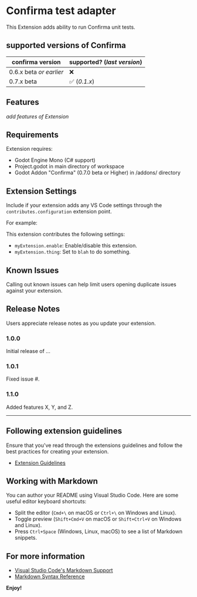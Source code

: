 # Confirma test adapter
This Extension adds ability to run Confirma unit tests.

## supported versions of Confirma

| confirma version        | supported? (*last version*)  |
| ----------------------- | ---------------------------- |
| 0.6.x beta *or earlier* | :x:                          |
| 0.7.x beta              | :white_check_mark: (*0.1.x*) |

## Features

*add features of Extension*

## Requirements

Extension requires:
- Godot Engine Mono (C# support)
- Project.godot in main directory of workspace
- Godot Addon "Confirma" (0.7.0 beta or Higher) in /addons/ directory

## Extension Settings

Include if your extension adds any VS Code settings through the `contributes.configuration` extension point.

For example:

This extension contributes the following settings:

* `myExtension.enable`: Enable/disable this extension.
* `myExtension.thing`: Set to `blah` to do something.

## Known Issues

Calling out known issues can help limit users opening duplicate issues against your extension.

## Release Notes

Users appreciate release notes as you update your extension.

### 1.0.0

Initial release of ...

### 1.0.1

Fixed issue #.

### 1.1.0

Added features X, Y, and Z.

---

## Following extension guidelines

Ensure that you've read through the extensions guidelines and follow the best practices for creating your extension.

* [Extension Guidelines](https://code.visualstudio.com/api/references/extension-guidelines)

## Working with Markdown

You can author your README using Visual Studio Code. Here are some useful editor keyboard shortcuts:

* Split the editor (`Cmd+\` on macOS or `Ctrl+\` on Windows and Linux).
* Toggle preview (`Shift+Cmd+V` on macOS or `Shift+Ctrl+V` on Windows and Linux).
* Press `Ctrl+Space` (Windows, Linux, macOS) to see a list of Markdown snippets.

## For more information

* [Visual Studio Code's Markdown Support](http://code.visualstudio.com/docs/languages/markdown)
* [Markdown Syntax Reference](https://help.github.com/articles/markdown-basics/)

**Enjoy!**
